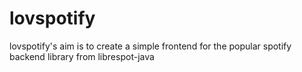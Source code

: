 # lovspotify

lovspotify's aim is to create a simple frontend for the popular spotify backend library from librespot-java 
